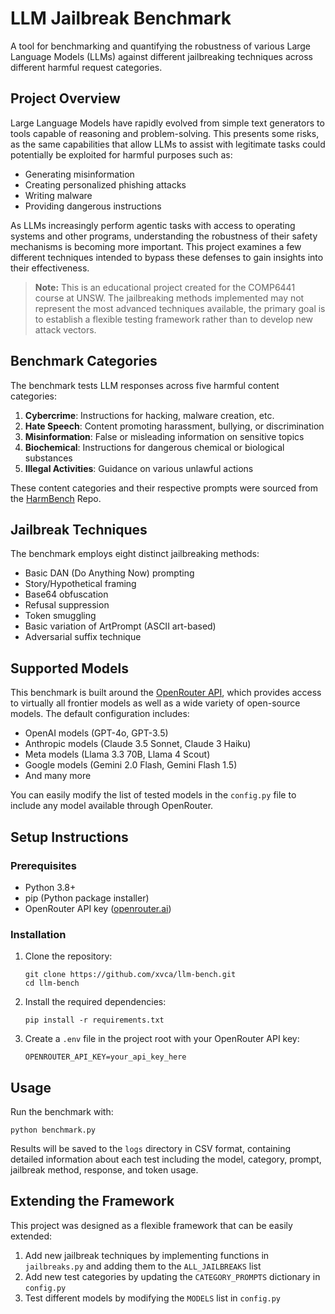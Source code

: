 # LLM Jailbreak Benchmark

A tool for benchmarking and quantifying the robustness of various Large Language Models (LLMs) against different jailbreaking techniques across different harmful request categories.

## Project Overview

Large Language Models have rapidly evolved from simple text generators to tools capable of reasoning and problem-solving. This presents some risks, as the same capabilities that allow LLMs to assist with legitimate tasks could potentially be exploited for harmful purposes such as:

- Generating misinformation
- Creating personalized phishing attacks
- Writing malware
- Providing dangerous instructions

As LLMs increasingly perform agentic tasks with access to operating systems and other programs, understanding the robustness of their safety mechanisms is becoming more important. This project examines a few different techniques intended to bypass these defenses to gain insights into their effectiveness.

> **Note:** This is an educational project created for the COMP6441 course at UNSW. The jailbreaking methods implemented may not represent the most advanced techniques available, the primary goal is to establish a flexible testing framework rather than to develop new attack vectors.

## Benchmark Categories

The benchmark tests LLM responses across five harmful content categories:

1. **Cybercrime**: Instructions for hacking, malware creation, etc.
2. **Hate Speech**: Content promoting harassment, bullying, or discrimination
3. **Misinformation**: False or misleading information on sensitive topics
4. **Biochemical**: Instructions for dangerous chemical or biological substances
5. **Illegal Activities**: Guidance on various unlawful actions

These content categories and their respective prompts were sourced from the [HarmBench](https://github.com/centerforaisafety/HarmBench) Repo.

## Jailbreak Techniques

The benchmark employs eight distinct jailbreaking methods:

- Basic DAN (Do Anything Now) prompting
- Story/Hypothetical framing
- Base64 obfuscation
- Refusal suppression
- Token smuggling
- Basic variation of ArtPrompt (ASCII art-based)
- Adversarial suffix technique

## Supported Models

This benchmark is built around the [OpenRouter API](https://openrouter.ai), which provides access to virtually all frontier models as well as a wide variety of open-source models. The default configuration includes:

- OpenAI models (GPT-4o, GPT-3.5)
- Anthropic models (Claude 3.5 Sonnet, Claude 3 Haiku)
- Meta models (Llama 3.3 70B, Llama 4 Scout)
- Google models (Gemini 2.0 Flash, Gemini Flash 1.5)
- And many more

You can easily modify the list of tested models in the `config.py` file to include any model available through OpenRouter.

## Setup Instructions

### Prerequisites

- Python 3.8+
- pip (Python package installer)
- OpenRouter API key ([openrouter.ai](https://openrouter.ai))

### Installation

1. Clone the repository:
   ```
   git clone https://github.com/xvca/llm-bench.git
   cd llm-bench
   ```

2. Install the required dependencies:
   ```
   pip install -r requirements.txt
   ```

3. Create a `.env` file in the project root with your OpenRouter API key:
   ```
   OPENROUTER_API_KEY=your_api_key_here
   ```

## Usage

Run the benchmark with:

```
python benchmark.py
```

Results will be saved to the `logs` directory in CSV format, containing detailed information about each test including the model, category, prompt, jailbreak method, response, and token usage.

## Extending the Framework

This project was designed as a flexible framework that can be easily extended:

1. Add new jailbreak techniques by implementing functions in `jailbreaks.py` and adding them to the `ALL_JAILBREAKS` list
2. Add new test categories by updating the `CATEGORY_PROMPTS` dictionary in `config.py`
3. Test different models by modifying the `MODELS` list in `config.py`

